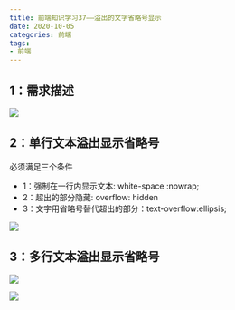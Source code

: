 ```yaml
---
title: 前端知识学习37——溢出的文字省略号显示
date: 2020-10-05
categories: 前端
tags: 
- 前端
---
```


## 1：需求描述
![](https://jiapeiyang.oss-cn-beijing.aliyuncs.com/img/20201005162755.png)

## 2：单行文本溢出显示省略号
必须满足三个条件
* 1：强制在一行内显示文本: white-space :nowrap;
* 2：超出的部分隐藏: overflow: hidden
* 3：文字用省略号替代超出的部分：text-overflow:ellipsis;

![](https://jiapeiyang.oss-cn-beijing.aliyuncs.com/img/20201005163032.png)

## 3：多行文本溢出显示省略号
![](https://jiapeiyang.oss-cn-beijing.aliyuncs.com/img/20201005163124.png)

![](https://jiapeiyang.oss-cn-beijing.aliyuncs.com/img/20201005163136.png)